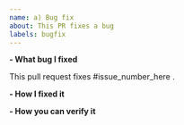 ```yaml
---
name: a) Bug fix
about: This PR fixes a bug
labels: bugfix
---
```


<!--
Please make sure you've read and understood our contributing guidelines;
https://github.com/euphoric-ai/euphoric-rl/blob/master/CONTRIBUTING.md
-->

**- What bug I fixed**

This pull request fixes #issue_number_here .

**- How I fixed it**

**- How you can verify it**

<!-- You need a good justification for not including tests for the bug you fixed. -->
